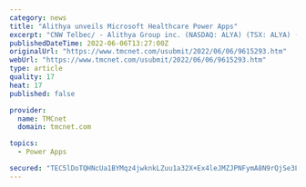 ```yaml
---
category: news
title: "Alithya unveils Microsoft Healthcare Power Apps"
excerpt: "CNW Telbec/ - Alithya Group inc. (NASDAQ: ALYA) (TSX: ALYA) (\"Alithya\") today announced details of its Alithya 365 Power Apps for Healthcare which further strengthen Alithya's position as a go-to partner for the Microsoft Cloud for Healthcare."
publishedDateTime: 2022-06-06T13:27:00Z
originalUrl: "https://www.tmcnet.com/usubmit/2022/06/06/9615293.htm"
webUrl: "https://www.tmcnet.com/usubmit/2022/06/06/9615293.htm"
type: article
quality: 17
heat: 17
published: false

provider:
  name: TMCnet
  domain: tmcnet.com

topics:
  - Power Apps

secured: "TEC5lDoTQHNcUa1BYMqz4jwknkLZuu1a32X+Ex4leJMZJPNFymA8N9rQjSe3LKtxFpl05gdBf02TQL9oKIKxNfHQFM2C/VCHButkSbwhKFoFa47FjFc4+1Ry9L4e+8SuKCvKpJnGyh82RBw5Dj7HV5pMYGW6+OmrdthfhEMlOObwssVu1GLUtwjO2skR520pdoyehcSFs86PmT2Nt7/aAx14YAiIjVlhOe8q6TySM66GY1cGmMcHSo9yRuZrHBGk982dqcuSzUwHXFaKw4wJNKU+yILuux3HmCYPXctv2I4Rxi+alfq63JqKlU94QOgaoK9tF7U9JC4ht/z/mMkWsWZpuwJmx9qlb30XBueIsSQ=;3Sz774rRQKAhasS/tlG4rQ=="
---
```


